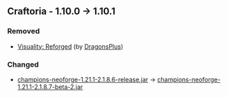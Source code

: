 ## Craftoria - 1.10.0 -> 1.10.1

### Removed

  * [Visuality: Reforged](https://www.curseforge.com/minecraft/mc-mods/visuality-reforged) (by [DragonsPlus](https://www.curseforge.com/members/DragonsPlus/projects))

### Changed

  * [champions-neoforge-1.21.1-2.1.8.6-release.jar](https://www.curseforge.com/minecraft/mc-mods/champions-unofficial/files/6007973) -> [champions-neoforge-1.21.1-2.1.8.7-beta-2.jar](https://www.curseforge.com/minecraft/mc-mods/champions-unofficial/files/6011186)

